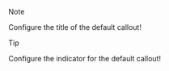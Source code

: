 > [!note]
> Configure the title of the default callout!

> [!TIP]
> Configure the indicator for the default callout!
